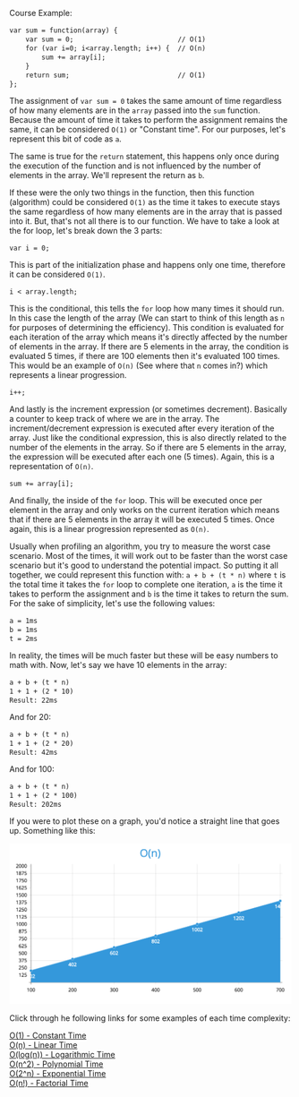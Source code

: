 Course Example:

```
var sum = function(array) {
    var sum = 0;                          // O(1)
    for (var i=0; i<array.length; i++) {  // O(n)
        sum += array[i];
    }
    return sum;                           // O(1)
};
```

The assignment of `var sum = 0` takes the same amount of time regardless of how many elements are in the `array` passed  into the `sum` function.  Because the amount of time it takes to perform the assignment remains the same, it can be considered `O(1)` or "Constant time".  For our purposes, let's represent this bit of code as `a`.

The same is true for the `return` statement, this happens only once during the execution of the function and is not influenced by the number of elements in the array.  We'll represent the return as `b`.

If these were the only two things in the function, then this function (algorithm) could be considered `O(1)` as the time it takes to execute stays the same regardless of how many elements are in the array that is passed into it.  But, that's not all there is to our function.  We have to take a look at the for loop, let's break down the 3 parts:

```
var i = 0;
```

This is part of the initialization phase and happens only one time, therefore it can be considered `O(1)`.  

```
i < array.length;
```

This is the conditional, this tells the `for` loop how many times it should run.  In this case the length of the array (We can start to think of this length as `n` for purposes of determining the efficiency).  This condition is evaluated for each iteration of the array which means it's directly affected by the number of elements in the array.  If there are 5 elements in the array, the condition is evaluated 5 times, if there are 100 elements then it's evaluated 100 times.  This would be an example of `O(n)` (See where that `n` comes in?) which represents a linear progression.

```
i++;
```

And lastly is the increment expression (or sometimes decrement).  Basically a counter to keep track of where we are in the array.  The increment/decrement expression is executed after every iteration of the array.  Just like the conditional expression, this is also directly related to the number of the elements in the array.  So if there are 5 elements in the array, the expression will be executed after each one (5 times).  Again, this is a representation of `O(n)`.

```
sum += array[i];
```

And finally, the inside of the `for` loop.  This will be executed once per element in the array and only works on the current iteration which means that if there are 5 elements in the array it will be executed 5 times.  Once again, this is a linear progression represented as `O(n)`.

Usually when profiling an algorithm, you try to measure the worst case scenario.  Most of the times, it will work out to be faster than the worst case scenario but it's good to understand the potential impact.  So putting it all together, we could represent this function with: `a + b + (t * n)` where `t` is the total time it takes the `for` loop to complete one iteration, `a` is the time it takes to perform the assignment and `b` is the time it takes to return the sum.  For the sake of simplicity, let's use the following values:

```
a = 1ms
b = 1ms
t = 2ms
```

In reality, the times will be much faster but these will be easy numbers to math with.  Now, let's say we have 10 elements in the array:

```
a + b + (t * n)
1 + 1 + (2 * 10)
Result: 22ms
```

And for 20:

```
a + b + (t * n)
1 + 1 + (2 * 20)
Result: 42ms
```

And for 100:

```
a + b + (t * n)
1 + 1 + (2 * 100)
Result: 202ms
```

If you were to plot these on a graph, you'd notice a straight line that goes up.  Something like this:

![O(n) - Linear Time](linear-graph.png "O(n) - Linear Time")

Click through he following links for some examples of each time complexity:

[O(1) - Constant Time](constant-time.md)  
[O(n) - Linear Time](linear-time.md)  
[O(log(n)) - Logarithmic Time](logarithmic-time.md)  
[O(n^2) - Polynomial Time](polynomial-time.md)  
[O(2^n) - Exponential Time](exponential-time.md)  
[O(n!) - Factorial Time](factorial-time.md)
